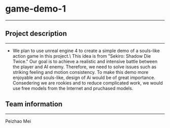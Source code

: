 # game-demo-1
-------
## Project description
------
* We plan to use unreal engine 4 to create a simple demo of a souls-like action game in this project.\       This idea is from "Sekiro: Shadow Die Twice." Our goal is to achieve a realistic and intensive battle between the player and AI enemy. Therefore, we need to solve issues such as striking feeling and motion consistency. To make this demo more enjoyable and souls-like, design of Ai would be of great importance. Consedering we are rookies and to reduce complicated work, we would use free models from the Internet and pruchased models.
## Team information
-----
Peizhao Mei
